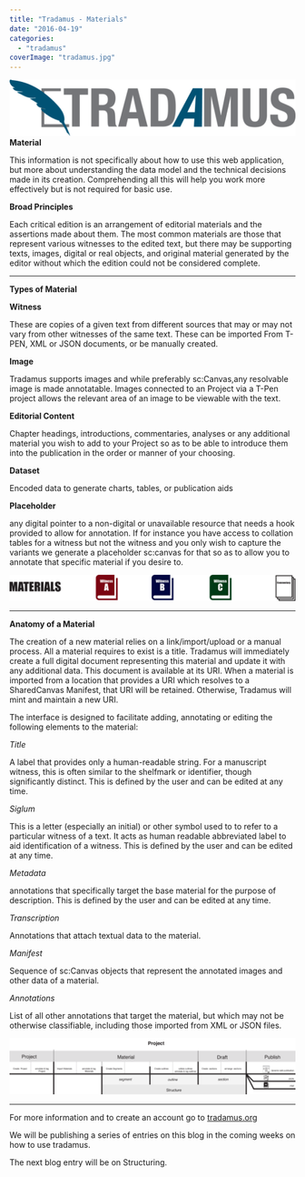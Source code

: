 ```yaml
---
title: "Tradamus - Materials"
date: "2016-04-19"
categories: 
  - "tradamus"
coverImage: "tradamus.jpg"
---
```


**[![TRAD_Fullogo](/assets/images/TRAD_Fullogo-1024x200.png)](http://ongcdh.org/wp-content/uploads/2016/04/TRAD_Fullogo.png)Material**

This information is not specifically about how to use this web application, but more about understanding the data model and the technical decisions made in its creation. Comprehending all this will help you work more effectively but is not required for basic use.

**Broad Principles**

Each critical edition is an arrangement of editorial materials and the assertions made about them. The most common materials are those that represent various witnesses to the edited text, but there may be supporting texts, images, digital or real objects, and original material generated by the editor without which the edition could not be considered complete.

 

* * *

**Types of Material**

**Witness**

These are copies of a given text from different sources that may or may not vary from other witnesses of the same text. These can be imported From T-PEN, XML or JSON documents, or be manually created.

**Image**

Tradamus supports images and while preferably sc:Canvas,any resolvable image is made annotatable. Images connected to an Project via a T-Pen project allows the relevant area of an image to be viewable with the text.

**Editorial Content**

Chapter headings, introductions, commentaries, analyses or any additional material you wish to add to your Project so as to be able to introduce them into the publication in the order or manner of your choosing.

**Dataset**

Encoded data to generate charts, tables, or publication aids

**Placeholder**

any digital pointer to a non-digital or unavailable resource that needs a hook provided to allow for annotation. If for instance you have access to collation tables for a witness but not the witness and you only wish to capture the variants we generate a placeholder sc:canvas for that so as to allow you to annotate that specific material if you desire to.

 

[![MATERIALS](/assets/images/MATERIALS-1024x95.png)](http://ongcdh.org/wp-content/uploads/2016/04/MATERIALS.png)

* * *

**Anatomy of a Material**

The creation of a new material relies on a link/import/upload or a manual process. All a material requires to exist is a title. Tradamus will immediately create a full digital document representing this material and update it with any additional data. This document is available at its URI. When a material is imported from a location that provides a URI which resolves to a SharedCanvas Manifest, that URI will be retained. Otherwise, Tradamus will mint and maintain a new URI.

The interface is designed to facilitate adding, annotating or editing the following elements to the material:

_Title_

A label that provides only a human-readable string. For a manuscript witness, this is often similar to the shelfmark or identifier, though significantly distinct. This is defined by the user and can be edited at any time.

_Siglum_

This is a letter (especially an initial) or other symbol used to to refer to a particular witness of a text. It acts as human readable abbreviated label to aid identification of a witness. This is defined by the user and can be edited at any time.

_Metadata_

annotations that specifically target the base material for the purpose of description. This is defined by the user and can be edited at any time.

_Transcription_

Annotations that attach textual data to the material.

_Manifest_

Sequence of sc:Canvas objects that represent the annotated images and other data of a material.

_Annotations_

List of all other annotations that target the material, but which may not be otherwise classifiable, including those imported from XML or JSON files.

[![project](/assets/images/project-1024x200.png)](http://ongcdh.org/wp-content/uploads/2016/04/project.png)

 

* * *

 

 

 

For more information and to create an account go to [tradamus.org](http://tradamus.org/)

 

We will be publishing a series of entries on this blog in the coming weeks on how to use tradamus.

The next blog entry will be on Structuring.
